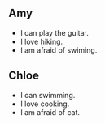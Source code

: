 ## Amy

- I can play the guitar.
- I love hiking.
- I am afraid of swiming.

## Chloe

- I can swimming.
- I love cooking.
- I am afraid of cat.
